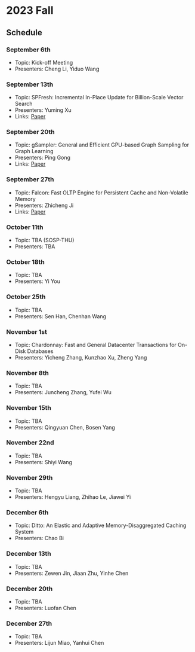 # 2023 Fall

## Schedule

### September 6th

- Topic: Kick-off Meeting
- Presenters: Cheng Li, Yiduo Wang

### September 13th

- Topic: SPFresh: Incremental In-Place Update for Billion-Scale Vector Search
- Presenters: Yuming Xu
- Links: [Paper](https://rec.ustc.edu.cn/share/c1837200-5170-11ee-aad1-b9843821eb70)

### September 20th

- Topic: gSampler: General and Efficient GPU-based Graph Sampling for Graph Learning
- Presenters: Ping Gong
- Links: [Paper](https://rec.ustc.edu.cn/share/756f80a0-55e5-11ee-9910-9716e81e8cc9)

### September 27th

- Topic: Falcon: Fast OLTP Engine for Persistent Cache and Non-Volatile Memory
- Presenters: Zhicheng Ji
- Links: [Paper](https://cloud.tsinghua.edu.cn/f/f6d25a2e0d6f4f66ba2c/)

### October 11th

- Topic: TBA (SOSP-THU)
- Presenters: TBA

### October 18th

- Topic: TBA
- Presenters: Yi You

### October 25th

- Topic: TBA
- Presenters: Sen Han, Chenhan Wang

### November 1st

- Topic: Chardonnay: Fast and General Datacenter Transactions for On-Disk Databases
- Presenters: Yicheng Zhang, Kunzhao Xu, Zheng Yang

### November 8th

- Topic: TBA
- Presenters: Juncheng Zhang, Yufei Wu

### November 15th

- Topic: TBA
- Presenters: Qingyuan Chen, Bosen Yang

### November 22nd

- Topic: TBA
- Presenters: Shiyi Wang

### November 29th

- Topic: TBA
- Presenters: Hengyu Liang, Zhihao Le, Jiawei Yi

### December 6th

- Topic: Ditto: An Elastic and Adaptive Memory-Disaggregated Caching System
- Presenters: Chao Bi

### December 13th

- Topic: TBA
- Presenters: Zewen Jin, Jiaan Zhu, Yinhe Chen

### December 20th

- Topic: TBA
- Presenters: Luofan Chen

### December 27th

- Topic: TBA
- Presenters: Lijun Miao, Yanhui Chen
